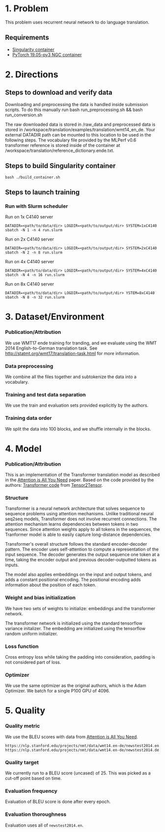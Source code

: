 # 1. Problem

This problem uses recurrent neural network to do language translation.

## Requirements
* [Singularity container](https://github.com/sylabs/singularity)
* [PyTorch 19.05-py3 NGC container](https://ngc.nvidia.com/catalog/containers/nvidia:pytorch)

# 2. Directions
## Steps to download and verify data

Downloading and preprocessing the data is handled inside submission scripts. To do this manually run bash run_preprocessing.sh && bash run_conversion.sh

The raw downloaded data is stored in /raw_data and preprocessed data is stored in /workspace/translation/examples/translation/wmt14_en_de. Your external DATADIR path can be mounted to this location to be used in the following steps. The vocabulary file provided by the MLPerf v0.6 transformer reference is stored inside of the container at /workspace/translation/reference_dictionary.ende.txt.


## Steps to build Singularity container

```
bash ./build_container.sh
```

## Steps to launch training

### Run with Slurm scheduler

Run on 1x C4140 server

```
DATADIR=<path/to/data/dir> LOGDIR=<path/to/output/dir> SYSTEM=1xC4140 sbatch -N 1 -n 4 run.slurm
```
Run on 2x C4140 server

```
DATADIR=<path/to/data/dir> LOGDIR=<path/to/output/dir> SYSTEM=2xC4140 sbatch -N 2 -n 8 run.slurm
```
Run on 4x C4140 server

```
DATADIR=<path/to/data/dir> LOGDIR=<path/to/output/dir> SYSTEM=4xC4140 sbatch -N 4 -n 16 run.slurm
```
Run on 8x C4140 server

```
DATADIR=<path/to/data/dir> LOGDIR=<path/to/output/dir> YSTEM=8xC4140 sbatch -N 8 -n 32 run.slurm
```

# 3. Dataset/Environment
### Publication/Attribution
We use WMT17 ende training for tranding, and we evaluate using the WMT 2014 English-to-German translation task. See http://statmt.org/wmt17/translation-task.html for more information. 


### Data preprocessing
We combine all the files together and subtokenize the data into a vocabulary.  

### Training and test data separation
We use the train and evaluation sets provided explicitly by the authors.

### Training data order
We split the data into 100 blocks, and we shuffle internally in the blocks. 


# 4. Model
### Publication/Attribution

This is an implementation of the Transformer translation model as described in the [Attention is All You Need](https://arxiv.org/abs/1706.03762) paper. Based on the code provided by the authors: [Transformer code](https://github.com/tensorflow/tensor2tensor/blob/master/tensor2tensor/models/transformer.py) from [Tensor2Tensor](https://github.com/tensorflow/tensor2tensor).

### Structure 

Transformer is a neural network architecture that solves sequence to sequence problems using attention mechanisms. Unlike traditional neural seq2seq models, Transformer does not involve recurrent connections. The attention mechanism learns dependencies between tokens in two sequences. Since attention weights apply to all tokens in the sequences, the Tranformer model is able to easily capture long-distance dependencies.

Transformer's overall structure follows the standard encoder-decoder pattern. The encoder uses self-attention to compute a representation of the input sequence. The decoder generates the output sequence one token at a time, taking the encoder output and previous decoder-outputted tokens as inputs.

The model also applies embeddings on the input and output tokens, and adds a constant positional encoding. The positional encoding adds information about the position of each token.


### Weight and bias initialization

We have two sets of weights to initialize: embeddings and the transformer network. 

The transformer network is initialized using the standard tensorflow variance initalizer. The embedding are initialized using the tensorflow random uniform initializer. 

### Loss function
Cross entropy loss while taking the padding into consideration, padding is not considered part of loss.

### Optimizer
We use the same optimizer as the original authors, which is the Adam Optimizer. We batch for a single P100 GPU of 4096. 

# 5. Quality

### Quality metric
We use the BLEU scores with data from [Attention is All You Need](https://arxiv.org/abs/1706.03762). 


    https://nlp.stanford.edu/projects/nmt/data/wmt14.en-de/newstest2014.en
    https://nlp.stanford.edu/projects/nmt/data/wmt14.en-de/newstest2014.de


### Quality target
We currently run to a BLEU score (uncased) of 25. This was picked as a cut-off point based on time. 


### Evaluation frequency
Evaluation of BLEU score is done after every epoch.


### Evaluation thoroughness
Evaluation uses all of `newstest2014.en`.
